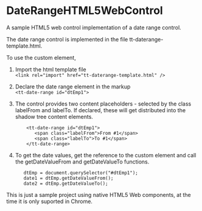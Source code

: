 # DateRangeHTML5WebControl
A sample HTML5 web control implementation of a date range control.

The date range control is implemented in the file tt-daterange-template.html. 

To use the custom element,

1. Import the html template file   
`<link rel="import" href="tt-daterange-template.html" />`
2. Declare the date range element in the markup     
`<tt-date-range id="dtEmp1">`
3. The control provides two content placeholders - selected by the class labelFrom and labelTo. If declared, these will get distributed into the shadow tree content elements.

           <tt-date-range id="dtEmp1">
              <span class="labelFrom">From #1</span>
              <span class="labelTo">To #1</span>
           </tt-date-range>
4. To get the date values, get the reference to the custom element and call the getDateValueFrom and getDateValueTo functions.
  
          dtEmp = document.querySelector("#dtEmp1");
          date1 = dtEmp.getDateValueFrom();
          date2 = dtEmp.getDateValueTo();

This is just a sample project using native HTML5 Web components, at the time it is only suported in Chrome.
